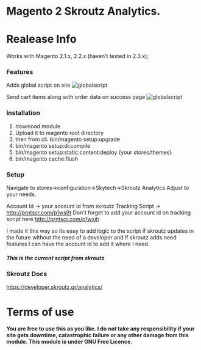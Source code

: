 # Magento 2 Skroutz Analytics.


# Realease Info
Works with Magento 2.1.x, 2.2.x (haven't tested in 2.3.x);


### Features
Adds global script on site
![globalscript](http://prntscr.com/p1ww44)

Send cart items along with order data on success page
![globalscript](http://prntscr.com/p1wwu6)


### Installation
1. download module
2. Upload it to magento root directory
3. then from cli. bin/magento setup:upgrade
4. bin/magento setup:di:compile
5. bin/magento setup:static:content:deploy {your stores/themes}
6. bin/magento cache:flush

### Setup
Navigate to stores->configuration->Skytech->Skroutz Analytics
Adjust to your needs.

Account Id -> your account id from skroutz
Tracking Script -> http://prntscr.com/p1ws9t
Don't forget to add your account id on tracking script here http://prntscr.com/p1wsih

I made it this way so its easy to add logic to the script if skroutz updates in the future without the need of a developer and If skroutz adds need features I can have the account id to add it where I need.

##### This is the current script from skroutz
<!-- Add the Tracking Script and Connect to your Account -->


### Skroutz Docs
https://developer.skroutz.gr/analytics/


# Terms of use
**You are free to use this as you like. I do not take any responsibility if your site gets downtime, catastrophic failure or any other damage from this module. This module is under GNU Free Licence.**


